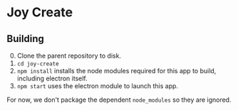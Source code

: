 # Joy Create

## Building
 0. Clone the parent repository to disk.
 1. `cd joy-create`
 2. `npm install` installs the node modules required for this app to build, including electron itself.
 3. `npm start` uses the electron module to launch this app.

For now, we don't package the dependent `node_modules` so they are ignored.
